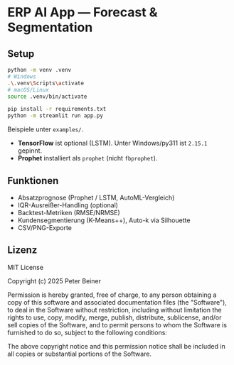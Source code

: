 # ERP AI App — Forecast & Segmentation

## Setup
```bash
python -m venv .venv
# Windows
.\.venv\Scripts\activate
# macOS/Linux
source .venv/bin/activate

pip install -r requirements.txt
python -m streamlit run app.py
```
Beispiele unter `examples/`.

- **TensorFlow** ist optional (LSTM). Unter Windows/py311 ist `2.15.1` gepinnt.
- **Prophet** installiert als `prophet` (nicht `fbprophet`).

## Funktionen
- Absatzprognose (Prophet / LSTM, AutoML-Vergleich)
- IQR-Ausreißer-Handling (optional)
- Backtest-Metriken (RMSE/NRMSE)
- Kundensegmentierung (K-Means++), Auto-k via Silhouette
- CSV/PNG-Exporte

## Lizenz

MIT License

Copyright (c) 2025 Peter Beiner

Permission is hereby granted, free of charge, to any person obtaining a copy
of this software and associated documentation files (the "Software"), to deal
in the Software without restriction, including without limitation the rights
to use, copy, modify, merge, publish, distribute, sublicense, and/or sell
copies of the Software, and to permit persons to whom the Software is
furnished to do so, subject to the following conditions:

The above copyright notice and this permission notice shall be included in
all copies or substantial portions of the Software.